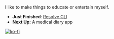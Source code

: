 I like to make things to educate or entertain myself.

* **Just Finished**: [Resolve CLI](https://github.com/snickerdoodle-codes/cli-resolve)
* **Next Up:** A medical diary app

[![ko-fi](https://ko-fi.com/img/githubbutton_sm.svg)](https://ko-fi.com/H2H3HS5PR)
